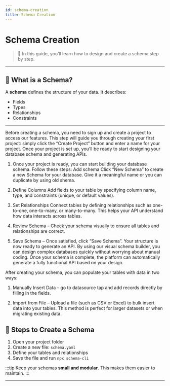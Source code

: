 ```yaml
---
id: schema-creation
title: Schema Creation
---
```


# Schema Creation

> 🚀 In this guide, you’ll learn how to design and create a schema step by step.

---

## 📝 What is a Schema?

A **schema** defines the structure of your data. It describes:
- Fields
- Types
- Relationships
- Constraints

---

Before creating a schema, you need to sign up and create a project to access our features. This step will guide you through creating your first project: simply click the “Create Project” button and enter a name for your project. Once your project is set up, you’ll be ready to start designing your database schema and generating APIs.

1. Once your project is ready, you can start building your database schema. Follow these steps:
Add schema Click “New Schema” to create a new Schema for your database. Give it a meaningful name or you can duplicate by using old shema.

2. Define Columns Add fields to your table by specifying column name, type, and constraints (unique, or default values).

3. Set Relationships Connect tables by defining relationships such as one-to-one, one-to-many, or many-to-many. This helps your API understand how data interacts across tables.

4. Review Schema – Check your schema visually to ensure all tables and relationships are correct.

5. Save Schema – Once satisfied, click “Save Schema”. Your structure is now ready to generate an API.
By using our visual schema builder, you can design complex databases quickly without worrying about manual coding. Once your schema is complete, the platform can automatically generate a fully functional API based on your design.

After creating your schema, you can populate your tables with data in two ways:
1. Manually Insert Data – go to datasource tap and add records directly by filling in the fields.

2. Import from File – Upload a file (such as CSV or Excel) to bulk insert data into your tables. This method is perfect for larger datasets or when migrating existing data.



## 🔧 Steps to Create a Schema

1. Open your project folder  
2. Create a new file: `schema.yaml`  
3. Define your tables and relationships  
4. Save the file and run `npx schema-cli`  

:::tip
Keep your schemas **small and modular**. This makes them easier to maintain.
:::

---



